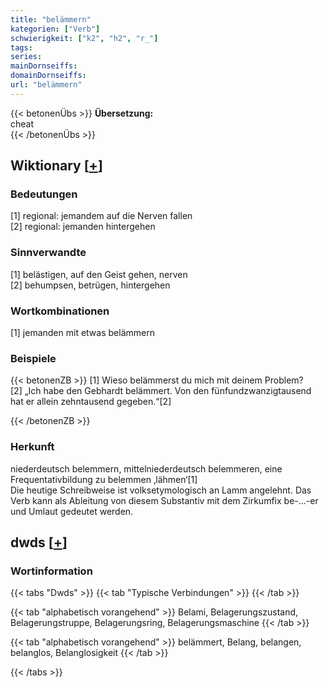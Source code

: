 ```yaml
---
title: "belämmern"
kategorien: ["Verb"]
schwierigkeit: ["k2", "h2", "r_"]
tags:
series:
mainDornseiffs:
domainDornseiffs:
url: "belämmern"
---
```


{{< betonenÜbs >}}
**Übersetzung:**  
cheat  
{{< /betonenÜbs >}}

## Wiktionary [[+](https://de.wiktionary.org/wiki/belämmern)]

### Bedeutungen
[1] regional: jemandem auf die Nerven fallen  
[2] regional: jemanden hintergehen  

### Sinnverwandte
[1] belästigen, auf den Geist gehen, nerven  
[2] behumpsen, betrügen, hintergehen  

### Wortkombinationen
[1] jemanden mit etwas belämmern  

### Beispiele
{{< betonenZB >}}
[1] Wieso belämmerst du mich mit deinem Problem?  
[2] „Ich habe den Gebhardt belämmert. Von den fünfundzwanzigtausend hat er allein zehntausend gegeben.“[2]  

{{< /betonenZB >}}
### Herkunft
niederdeutsch belemmern, mittelniederdeutsch belemmeren, eine Frequentativbildung zu belemmen ‚lähmen‘[1]  
Die heutige Schreibweise ist volksetymologisch an Lamm angelehnt. Das Verb kann als Ableitung von diesem Substantiv mit dem Zirkumfix be-…-er und Umlaut gedeutet werden.  



## dwds [[+](https://www.dwds.de/wb/belämmern)]

### Wortinformation
{{< tabs "Dwds" >}}
{{< tab "Typische Verbindungen" >}}
{{< /tab >}}

{{< tab "alphabetisch vorangehend" >}}
Belami, Belagerungszustand, Belagerungstruppe, Belagerungsring, Belagerungsmaschine
{{< /tab >}}

{{< tab "alphabetisch vorangehend" >}}
belämmert, Belang, belangen, belanglos, Belanglosigkeit
{{< /tab >}}

{{< /tabs >}}

